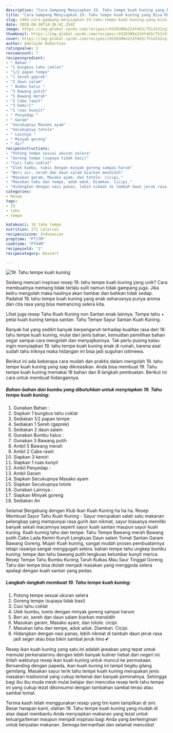 ```yaml
---
description: "Cara Gampang Menyiapkan 19. Tahu tempe kuah kuning yang Bisa Manjain Lidah"
title: "Cara Gampang Menyiapkan 19. Tahu tempe kuah kuning yang Bisa Manjain Lidah"
slug: 2403-cara-gampang-menyiapkan-19-tahu-tempe-kuah-kuning-yang-bisa-manjain-lidah
date: 2020-08-30T14:36:01.259Z
image: https://img-global.cpcdn.com/recipes/c9326306e224fdd3/751x532cq70/19-tahu-tempe-kuah-kuning-foto-resep-utama.jpg
thumbnail: https://img-global.cpcdn.com/recipes/c9326306e224fdd3/751x532cq70/19-tahu-tempe-kuah-kuning-foto-resep-utama.jpg
cover: https://img-global.cpcdn.com/recipes/c9326306e224fdd3/751x532cq70/19-tahu-tempe-kuah-kuning-foto-resep-utama.jpg
author: Adelaide Robertson
ratingvalue: 3
reviewcount: 7
recipeingredient:
- " Bahan "
- "1 bungkus tahu coklat"
- "1/2 papan tempe"
- "1 Sereh geprek"
- "2 daun salam"
- " Bumbu halus "
- "3 Bawang putih"
- "5 Bawang merah"
- "2 Cabe rawit"
- "3 kemiri"
- "1 ruas kunyit"
- " Penyedap "
- " Garam"
- "Secukupnya Masako ayam"
- "Secukupnya totole"
- " Lainnya "
- " Minyak goreng"
- " Air"
recipeinstructions:
- "Potong tempe sesuai ukuran selera"
- "Goreng tempe (supaya tidak basi)"
- "Cuci tahu coklat"
- "Ulek bumbu, tumis dengan minyak goreng sampai harum"
- "Beri air, sereh dan daun salam biarkan mendidih"
- "Masukan garam, Masako ayam, dan totole. cicipi."
- "Masukan tahu dan tempe, aduk aduk. Diamkan. Cicipi."
- "Hidangkan dengan nasi panas, lebih nikmat di tambah daun jeruk rasa jadi seger atau bisa bikin sambal jeruk limo 💕"
categories:
- Resep
tags:
- 19
- tahu
- tempe

katakunci: 19 tahu tempe 
nutrition: 271 calories
recipecuisine: Indonesian
preptime: "PT17M"
cooktime: "PT44M"
recipeyield: "1"
recipecategory: Dessert

---
```



![19. Tahu tempe kuah kuning](https://img-global.cpcdn.com/recipes/c9326306e224fdd3/751x532cq70/19-tahu-tempe-kuah-kuning-foto-resep-utama.jpg)

Sedang mencari inspirasi resep 19. tahu tempe kuah kuning yang unik? Cara membuatnya memang tidak terlalu sulit namun tidak gampang juga. Jika keliru mengolah maka hasilnya akan hambar dan bahkan tidak sedap. Padahal 19. tahu tempe kuah kuning yang enak seharusnya punya aroma dan cita rasa yang bisa memancing selera kita.

Lihat juga resep Tahu Kuah Kuning non Santan enak lainnya. Tempe tahu + petai kuah kuning tampa santan. Tahu Tempe Sayur Santan Kuah Kuning.

Banyak hal yang sedikit banyak berpengaruh terhadap kualitas rasa dari 19. tahu tempe kuah kuning, mulai dari jenis bahan, kemudian pemilihan bahan segar sampai cara mengolah dan menyajikannya. Tak perlu pusing kalau ingin menyiapkan 19. tahu tempe kuah kuning enak di rumah, karena asal sudah tahu triknya maka hidangan ini bisa jadi suguhan istimewa.


Berikut ini ada beberapa cara mudah dan praktis dalam mengolah 19. tahu tempe kuah kuning yang siap dikreasikan. Anda bisa membuat 19. Tahu tempe kuah kuning memakai 18 bahan dan 8 langkah pembuatan. Berikut ini cara untuk membuat hidangannya.

<!--inarticleads1-->

##### Bahan-bahan dan bumbu yang dibutuhkan untuk menyiapkan 19. Tahu tempe kuah kuning:

1. Gunakan  Bahan :
1. Siapkan 1 bungkus tahu coklat
1. Sediakan 1/2 papan tempe
1. Sediakan 1 Sereh (geprek)
1. Sediakan 2 daun salam
1. Gunakan  Bumbu halus :
1. Gunakan 3 Bawang putih
1. Ambil 5 Bawang merah
1. Ambil 2 Cabe rawit
1. Siapkan 3 kemiri
1. Siapkan 1 ruas kunyit
1. Ambil  Penyedap :
1. Ambil  Garam
1. Siapkan Secukupnya Masako ayam
1. Siapkan Secukupnya totole
1. Gunakan  Lainnya :
1. Siapkan  Minyak goreng
1. Sediakan  Air


Selamat Bergabung dengan Klub Ikan Kuah Kuning ha ha ha. Resep Membuat Sayur Tahu Kuah Kuning - Sayur merupakan salah satu makanan pelengkap yang mempunyai rasa gurih dan nikmat, sayur biasanya memiliki banyak sekali macamnya seperti sayur kuah santan maupun sayur kuah kuning. Kuah kuning tahu dan tempe: Tahu Tempe Bawang merah Bawang putih Cabe Lada Kemiri Kunyit Lengkuas Daun salam Tomat Santan Garam Bawang Goreng. Mujair Kuah kuning, sangat mudah proses pembuatannya tetapi rasanya sangat menggugah selera. bahan tempe tahu ungkep bumbu kuning: tempe dan tahu bawang putih lengkuas ketumbar kunyit merica Resep Tempe Tahu Bumbu Kuning Taruh Kulkas Mau Saur Tinggal Goreng Tahu dan tempe bisa diolah menjadi masakan yang menggoda selera apalagi dengan kuah santan yang pedas. 

<!--inarticleads2-->

##### Langkah-langkah membuat 19. Tahu tempe kuah kuning:

1. Potong tempe sesuai ukuran selera
1. Goreng tempe (supaya tidak basi)
1. Cuci tahu coklat
1. Ulek bumbu, tumis dengan minyak goreng sampai harum
1. Beri air, sereh dan daun salam biarkan mendidih
1. Masukan garam, Masako ayam, dan totole. cicipi.
1. Masukan tahu dan tempe, aduk aduk. Diamkan. Cicipi.
1. Hidangkan dengan nasi panas, lebih nikmat di tambah daun jeruk rasa jadi seger atau bisa bikin sambal jeruk limo 💕


Resep ikan kuah kuning yang satu ini adalah jawaban yang tepat untuk memulai perkenalanmu dengan lebih banyak kuliner hebat dari negeri ini. Inilah waktunya resep ikan kuah kuning untuk muncul ke permukaan. Bersanding dengan papeda, ikan kuah kuning ini tampil begitu gilang gemilang. Masakan sayur terik tahu tempe kuah kuning merupakan jenis masakan tradisional yang cukup terkenal dan banyak peminatnya. Sehingga bagi ibu ibu muda mesti mulai belajar dan mencoba resep terik tahu tempe ini yang cukup lezat dikonsumsi dengan tambahan sambal terasi atau sambal tomat. 

Terima kasih telah menggunakan resep yang tim kami tampilkan di sini. Besar harapan kami, olahan 19. Tahu tempe kuah kuning yang mudah di atas dapat membantu Anda menyiapkan makanan yang lezat untuk keluarga/teman maupun menjadi inspirasi bagi Anda yang berkeinginan untuk berjualan makanan. Semoga bermanfaat dan selamat mencoba!
